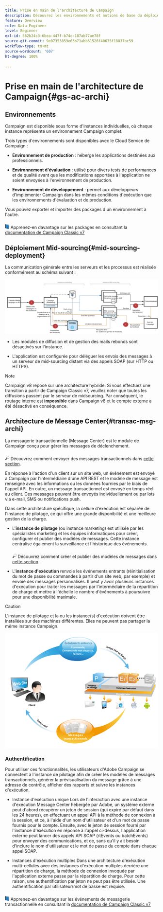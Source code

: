 ```yaml
---
title: Prise en main de l'architecture de Campaign
description: Découvrez les environnements et notions de base du déploiement
feature: Overview
role: Data Engineer
level: Beginner
exl-id: 562b24c3-6bea-447f-b74c-187ab77ae78f
source-git-commit: 9e07353859e63b71abb61526f40675f18837bc59
workflow-type: tm+mt
source-wordcount: '607'
ht-degree: 100%

---
```


# Prise en main de l&#39;architecture de Campaign{#gs-ac-archi}

## Environnements

Campaign est disponible sous forme d&#39;instances individuelles, où chaque instance représente un environnement Campaign complet.

Trois types d&#39;environnements sont disponibles avec le Cloud Service de Campaign :

* **Environnement de production** : héberge les applications destinées aux professionnels.

* **Environnement d&#39;évaluation** : utilisé pour divers tests de performances et de qualité avant que les modifications apportées à l&#39;application ne soient envoyées à l&#39;environnement de production.

* **Environnement de développement** : permet aux développeurs d&#39;implémenter Campaign dans les mêmes conditions d&#39;exécution que les environnements d&#39;évaluation et de production.

Vous pouvez exporter et importer des packages d&#39;un environnement à l&#39;autre.

![](../assets/do-not-localize/book.png) Apprenez-en davantage sur les packages en consultant la [documentation de Campaign Classic v7](https://experienceleague.adobe.com/docs/campaign-classic/using/getting-started/administration-basics/working-with-data-packages.html?lang=fr)

## Déploiement Mid-sourcing{#mid-sourcing-deployment}

La communication générale entre les serveurs et les processus est réalisée conformément au schéma suivant :

![](assets/architecture.png)

* Les modules de diffusion et de gestion des mails rebonds sont désactivés sur l&#39;instance.

* L&#39;application est configurée pour déléguer les envois des messages à un serveur de mid-sourcing distant via des appels SOAP (sur HTTP ou HTTPS).

>[!NOTE]
>
> Campaign v8 repose sur une architecture hybride. Si vous effectuez une transition à partir de Campaign Classic v7, veuillez noter que toutes les diffusions passent par le serveur de midsourcing.
> Par conséquent, le routage interne est **impossible** dans Campaign v8 et le compte externe a été désactivé en conséquence.

## Architecture de Message Center{#transac-msg-archi}

La messagerie transactionnelle (Message Center) est le module de Campaign conçu pour gérer les messages de déclenchement.

![](../assets/do-not-localize/glass.png) Découvrez comment envoyer des messages transactionnels dans [cette section](../send/transactional.md).

En réponse à l&#39;action d&#39;un client sur un site web, un événement est envoyé à Campaign par l&#39;intermédiaire d&#39;une API REST et le modèle de message est renseigné avec les informations ou les données fournies par le biais de l&#39;appel API. En outre, un message transactionnel est envoyé en temps réel au client. Ces messages peuvent être envoyés individuellement ou par lots via e-mail, SMS ou notifications push.

Dans cette architecture spécifique, la cellule d&#39;exécution est séparée de l&#39;instance de pilotage, ce qui offre une grande disponibilité et une meilleure gestion de la charge.

* L&#39;**instance de pilotage** (ou instance marketing) est utilisée par les spécialistes marketing et les équipes informatiques pour créer, configurer et publier des modèles de messages. Cette instance centralise également la surveillance et l&#39;historique des événements.

   ![](../assets/do-not-localize/glass.png) Découvrez comment créer et publier des modèles de messages dans [cette section](../send/transactional.md).

* L&#39;**instance d&#39;exécution** renvoie les événements entrants (réinitialisation du mot de passe ou commandes à partir d&#39;un site web, par exemple) et envoie des messages personnalisés. Il peut y avoir plusieurs instances d&#39;exécution pour traiter les messages par l&#39;intermédiaire de la répartition de charge et mettre à l&#39;échelle le nombre d&#39;événements à poursuivre pour une disponibilité maximale.

>[!CAUTION]
>
>L&#39;instance de pilotage et la ou les instance(s) d&#39;exécution doivent être installées sur des machines différentes. Elles ne peuvent pas partager la même instance Campaign.

![](assets/messagecenter_diagram.png)

### Authentification

Pour utiliser ces fonctionnalités, les utilisateurs d&#39;Adobe Campaign se connectent à l&#39;instance de pilotage afin de créer les modèles de messages transactionnels, générer la prévisualisation du message grâce à une adresse de contrôle, afficher des rapports et suivre les instances d&#39;exécution.

* Instance d&#39;exécution unique
Lors de l&#39;interaction avec une instance d&#39;exécution Message Center hébergée par Adobe, un système externe peut d&#39;abord récupérer un jeton de session (qui expire par défaut dans les 24 heures), en effectuant un appel API à la méthode de connexion à la session, et ce, à l&#39;aide d&#39;un nom d&#39;utilisateur et d&#39;un mot de passe fournis pour le compte.
Ensuite, avec le jeton de session fourni par l&#39;instance d&#39;exécution en réponse à l&#39;appel ci-dessus, l&#39;application externe peut lancer des appels API SOAP (rtEvents ou batchEvents) pour envoyer des communications, et ce, sans qu&#39;il y ait besoin d&#39;inclure le nom d&#39;utilisateur et le mot de passe du compte dans chaque appel SOAP.

* Instances d&#39;exécution multiples
Dans une architecture d&#39;exécution multi-cellules avec des instances d&#39;exécution multiples derrière une répartition de charge, la méthode de connexion invoquée par l&#39;application externe passe par la répartition de charge. Pour cette raison, une authentification par jeton ne peut pas être utilisée. Une authentification par utilisateur/mot de passe est requise.

![](../assets/do-not-localize/book.png) Apprenez-en davantage sur les événements de messagerie transactionnelle en consultant la [documentation de Campaign Classic v7](https://experienceleague.adobe.com/docs/campaign-classic/using/transactional-messaging/processing/event-description.html?lang=fr#about-transactional-messaging-datamodel)